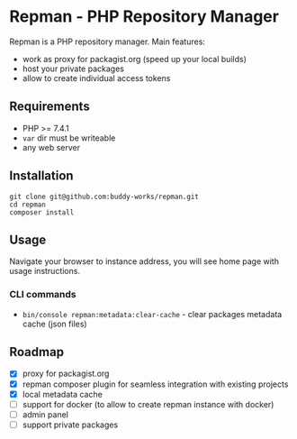 # Repman - PHP Repository Manager

Repman is a PHP repository manager. Main features:
 - work as proxy for packagist.org (speed up your local builds)
 - host your private packages
 - allow to create individual access tokens

## Requirements

 - PHP >= 7.4.1
 - `var` dir must be writeable
 - any web server

## Installation

```
git clone git@github.com:buddy-works/repman.git
cd repman
composer install
```

## Usage

Navigate your browser to instance address, you will see home page with usage instructions.

### CLI commands

 - `bin/console repman:metadata:clear-cache` - clear packages metadata cache (json files)


## Roadmap

 - [x] proxy for packagist.org
 - [x] repman composer plugin for seamless integration with existing projects
 - [x] local metadata cache
 - [ ] support for docker (to allow to create repman instance with docker)
 - [ ] admin panel
 - [ ] support private packages
